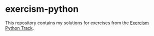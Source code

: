 # exercism-python

This repository contains my solutions for exercises from the [Exercism Python Track](https://exercism.io/tracks/python/exercises).